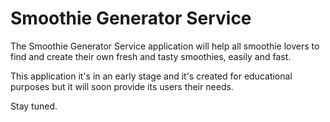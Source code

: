 # Smoothie Generator Service

The Smoothie Generator Service application will help all smoothie lovers to find and create their own fresh and tasty smoothies, easily and fast.

This application it's in an early stage and it's created for educational purposes but it will soon provide its users their needs.

Stay tuned.
